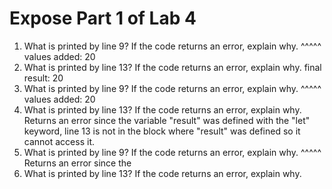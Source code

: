 # Expose Part 1 of Lab 4

1. What is printed by line 9? If the code returns an error, explain why. ^^^^^
   values added: 20
2. What is printed by line 13? If the code returns an error, explain why. 
   final result: 20
3. What is printed by line 9? If the code returns an error, explain why. ^^^^^
   values added: 20
4. What is printed by line 13? If the code returns an error, explain why. 
   Returns an error since the variable "result" was defined with the "let" keyword, line 13 is not in the block where "result" was defined so it cannot access it.
5. What is printed by line 9? If the code returns an error, explain why. ^^^^^
   Returns an error since the 
6. What is printed by line 13? If the code returns an error, explain why. 


